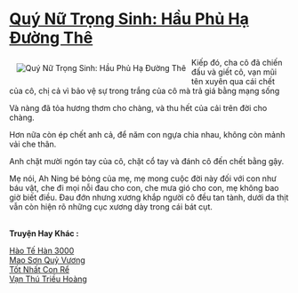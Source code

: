 <a href="https://truyenwiki.net/quy-nu-trong-sinh-hau-phu-ha-duong-the.35641/" title="Quý Nữ Trọng Sinh: Hầu Phủ Hạ Đường Thê"><h1>Quý Nữ Trọng Sinh: Hầu Phủ Hạ Đường Thê</h1></a><div style="display:table"><img align="right" style="float: left; padding: 10px;" src="https://truyenwiki.net/a/img/str/src/35641.jpg" alt="Quý Nữ Trọng Sinh: Hầu Phủ Hạ Đường Thê">Kiếp đó, cha cô đã chiến đấu và giết cô, vạn mũi tên xuyên qua cái chết của cô, chị cả vì bảo vệ sự trong trắng của cô mà trả giá bằng mạng sống<p></p> Và nàng đã tỏa hương thơm cho chàng, và thu hết của cải trên đời cho chàng.<p></p> Hơn nữa còn ép chết anh cả, để năm con ngựa chia nhau, không còn mảnh vải che thân.<p></p> Anh chặt mười ngón tay của cô, chặt cổ tay và đánh cô đến chết bằng gậy.<p></p> Mẹ nói, Ah Ning bé bỏng của mẹ, mẹ mong cuộc đời này đối với con như báu vật, che đi mọi nỗi đau cho con, che mưa gió cho con, mẹ không bao giờ biết điều. Đau đớn nhưng xương khắp người cô đều tan tành, dưới da thịt vẫn còn hiện rõ những cục xương dày trong cái bát cụt.</div><p><br><b>Truyện Hay Khác :</b></p><a href="https://truyenwiki.net/hao-te-han-3000.36080/" alt="Hào Tế Hàn 3000">Hào Tế Hàn 3000</a><br/><a href="https://github.com/nownovels/wikidich/tree/master/truyenhay/35520" alt="Mao Sơn Quỷ Vương">Mao Sơn Quỷ Vương</a><br/><a href="https://sangtacviet.wordpress.com/2020/10/22/tot-nhat-con-re/" alt="Tốt Nhất Con Rể">Tốt Nhất Con Rể</a><br/><a href="https://sangtacviet.wordpress.com/2020/10/22/van-thu-trieu-hoang/" alt="Vạn Thú Triều Hoàng">Vạn Thú Triều Hoàng</a><br/>